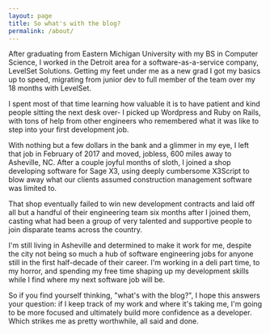 ```yaml
---
layout: page
title: So what's with the blog?
permalink: /about/
---
```


After graduating from Eastern Michigan University with my BS in Computer Science, I worked in the Detroit area for a software-as-a-service company, LevelSet Solutions. Getting my feet under me as a new grad I got my basics up to speed, migrating from junior dev to full member of the team over my 18 months with LevelSet. 

I spent most of that time learning how valuable it is to have patient and kind people sitting the next desk over- I picked up Wordpress and Ruby on Rails, with tons of help from other engineers who remembered what it was like to step into your first development job. 

With nothing but a few dollars in the bank and a glimmer in my eye, I left that job in February of 2017 and moved, jobless, 600 miles away to Asheville, NC. After a couple joyful months of sloth, I joined a shop developing software for Sage X3, using deeply cumbersome X3Script to blow away what our clients assumed construction management software was limited to. 

That shop eventually failed to win new development contracts and laid off all but a handful of their engineering team six months after I joined them, casting what had been a group of very talented and supportive people to join disparate teams across the country. 

I'm still living in Asheville and determined to make it work for me, despite the city not being so much a hub of software engineering jobs for anyone still in the first half-decade of their career. I'm working in a deli part time, to my horror, and spending my free time shaping up my development skills while I find where my next software job will be. 

So if you find yourself thinking, "what's with the blog?", I hope this answers your question: if I keep track of my work and where it's taking me, I'm going to be more focused and ultimately build more confidence as a developer. Which strikes me as pretty worthwhile, all said and done.